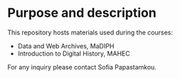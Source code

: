 # Purpose and description  
This repository hosts materials used during the courses: 
- Data and Web Archives, MaDIPH
- Introduction to Digital History, MAHEC

For any inquiry please contact Sofia Papastamkou.  